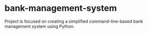 # bank-management-system
Project is focused on creating a simplified command-line-based bank management system using Python.
